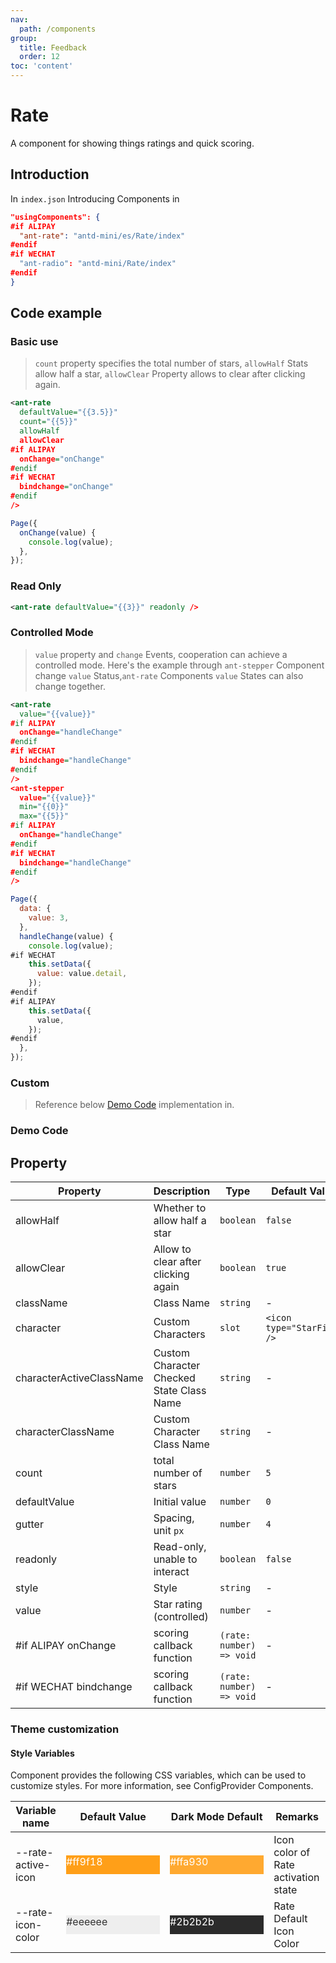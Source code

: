 ```yaml
---
nav:
  path: /components
group:
  title: Feedback
  order: 12
toc: 'content'
---
```


# Rate

A component for showing things ratings and quick scoring.

## Introduction

In `index.json` Introducing Components in

```json
"usingComponents": {
#if ALIPAY
  "ant-rate": "antd-mini/es/Rate/index"
#endif
#if WECHAT
  "ant-radio": "antd-mini/Rate/index"
#endif
}
```

## Code example

### Basic use

> `count` property specifies the total number of stars, `allowHalf` Stats allow half a star, `allowClear` Property allows to clear after clicking again.

```xml
<ant-rate
  defaultValue="{{3.5}}"
  count="{{5}}"
  allowHalf
  allowClear
#if ALIPAY
  onChange="onChange"
#endif
#if WECHAT
  bindchange="onChange"
#endif
/>
```

```js
Page({
  onChange(value) {
    console.log(value);
  },
});
```

### Read Only

```xml
<ant-rate defaultValue="{{3}}" readonly />
```

### Controlled Mode

> `value` property and `change` Events, cooperation can achieve a controlled mode. Here's the example through `ant-stepper` Component change `value` Status,`ant-rate` Components `value` States can also change together.

```xml
<ant-rate
  value="{{value}}"
#if ALIPAY
  onChange="handleChange"
#endif
#if WECHAT
  bindchange="handleChange"
#endif
/>
<ant-stepper
  value="{{value}}"
  min="{{0}}"
  max="{{5}}"
#if ALIPAY
  onChange="handleChange"
#endif
#if WECHAT
  bindchange="handleChange"
#endif
/>
```

```js
Page({
  data: {
    value: 3,
  },
  handleChange(value) {
    console.log(value);
#if WECHAT
    this.setData({
      value: value.detail,
    });
#endif
#if ALIPAY
    this.setData({
      value,
    });
#endif
  },
});
```

### Custom

> Reference below [Demo Code](#demo-代码) implementation in.

### Demo Code

<code src='../../demo/pages/Rate/index'></code>

## Property

| Property                     | Description                   | Type                     | Default Value                     |
| ------------------------ | ---------------------- | ------------------------ | -------------------------- |
| allowHalf                | Whether to allow half a star           | `boolean`                | `false`                    |
| allowClear               | Allow to clear after clicking again | `boolean`                | `true`                     |
| className                | Class Name                   | `string`                 | -                          |
| character                | Custom Characters             | `slot`                   | `<icon type="StarFill" />` |
| characterActiveClassName | Custom Character Checked State Class Name | `string`                 | -                          |
| characterClassName       | Custom Character Class Name         | `string`                 | -                          |
| count                    | total number of stars              | `number`                 | `5`                        |
| defaultValue             | Initial value                 | `number`                 | `0`                        |
| gutter                   | Spacing, unit `px`        | `number`                 | `4`                        |
| readonly                 | Read-only, unable to interact     | `boolean`                | `false`                    |
| style                    | Style                   | `string`                 | -                          |
| value                    | Star rating (controlled)           | `number`                 | -                          |
| #if ALIPAY onChange      | scoring callback function           | `(rate: number) => void` | -                          |
| #if WECHAT bindchange   | scoring callback function           | `(rate: number) => void` | -                          |

### Theme customization

#### Style Variables

Component provides the following CSS variables, which can be used to customize styles. For more information, see ConfigProvider Components.

| Variable name             | Default Value                                                                                            | Dark Mode Default                                                                                    | Remarks                    |
| ------------------ | ------------------------------------------------------------------------------------------------- | ------------------------------------------------------------------------------------------------- | ----------------------- |
| --rate-active-icon | <div style="width: 150px; height: 30px; background-color: #ff9f18; color: #ffffff;">#ff9f18</div> | <div style="width: 150px; height: 30px; background-color: #ffa930; color: #ffffff;">#ffa930</div> | Icon color of Rate activation state |
| --rate-icon-color  | <div style="width: 150px; height: 30px; background-color: #eeeeee; color: #333333;">#eeeeee</div> | <div style="width: 150px; height: 30px; background-color: #2b2b2b; color: #ffffff;">#2b2b2b</div> | Rate Default Icon Color       |
